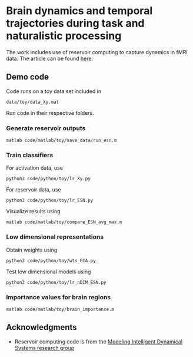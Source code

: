 # Brain dynamics and temporal trajectories during task and naturalistic processing

The work includes use of reservoir computing to capture dynamics in fMRI data. The article can be found [here](https://authors.elsevier.com/a/1Y7Wk_NzVuWL8M).

## Demo code

Code runs on a toy data set included in 
```
data/toy/data_Xy.mat
```
Run code in their respective folders.

### Generate reservoir outputs

```
matlab code/matlab/toy/save_data/run_esn.m
```
### Train classifiers

For activation data, use
```
python3 code/python/toy/lr_Xy.py
```
For reservoir data, use
```
python3 code/python/toy/lr_ESN.py
```
Visualize results using
```
matlab code/matlab/toy/compare_ESN_avg_max.m
```


### Low dimensional representations

Obtain weights using
```
python3 code/python/toy/wts_PCA.py
```
Test low dimensional models using
```
python3 code/python/toy/lr_nDIM_ESN.py
```

### Importance values for brain regions

```
matlab code/matlab/toy/brain_importance.m
```

## Acknowledgments

* Reservoir computing code is from the [Modeling Intelligent Dynamical Systems research group](http://minds.jacobs-university.de/research/esnresearch/)
